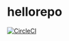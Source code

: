 # hellorepo
[![CircleCI](https://dl.circleci.com/status-badge/img/gh/VinceBiggz/hellorepo/tree/main.svg?style=svg)](https://dl.circleci.com/status-badge/redirect/gh/VinceBiggz/hellorepo/tree/main)